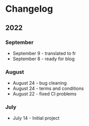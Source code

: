 # Changelog

## 2022

### September

* September 9 - translated to fr
* September 8 - ready for blog

### August

* August 24 - bug cleaning
* August 24 - terms and conditions
* August 22 - fixed CI problems

### July

* July 14 - Initial project
